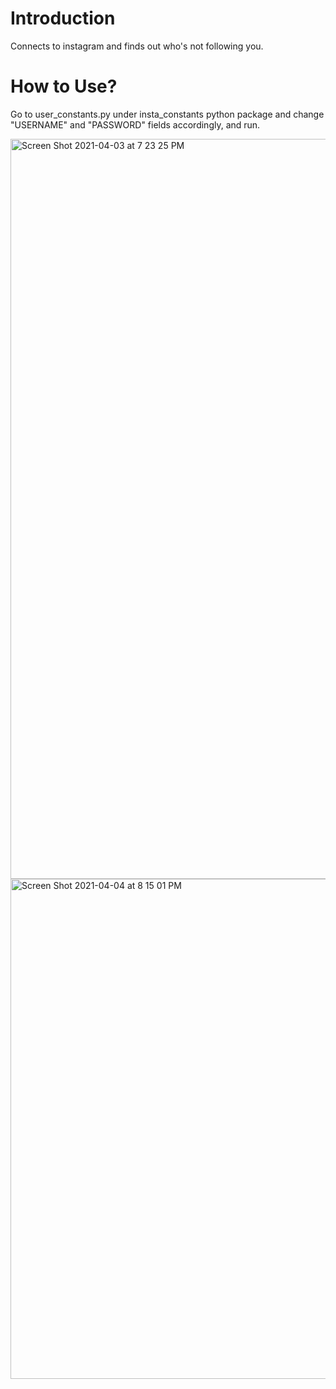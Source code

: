 # Introduction
Connects to instagram and finds out who's not following you.

# How to Use?
Go to user_constants.py under insta_constants python package and change "USERNAME" and "PASSWORD" fields accordingly, and run.

<img width="1184" alt="Screen Shot 2021-04-03 at 7 23 25 PM" src="https://user-images.githubusercontent.com/31994778/113484654-26bde200-94b2-11eb-8dbe-d183eacd45e0.png">
<img width="800" alt="Screen Shot 2021-04-04 at 8 15 01 PM" src="https://user-images.githubusercontent.com/31994778/113516621-edee3d80-9583-11eb-9df4-e8a081e1f212.png">
